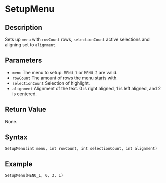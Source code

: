 # SetupMenu

## Description
Sets up `menu` with `rowCount` rows, `selectionCount` active selections and aligning set to `alignment`.

## Parameters
- `menu`
The menu to setup. `MENU_1` or `MENU_2` are valid.
- `rowCount`
The amount of rows the menu starts with.
- `selectionCount`
Selection of highlight.
- `alignment`
Alignment of the text. 0 is right aligned, 1 is left aligned, and 2 is centered.

## Return Value
None.

## Syntax
```
SetupMenu(int menu, int rowCount, int selectionCount, int alignment)
```

## Example
```
SetupMenu(MENU_1, 0, 3, 1)
```